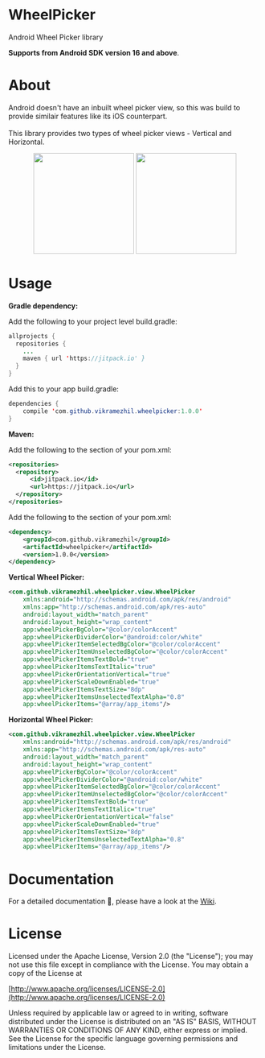 # WheelPicker

Android Wheel Picker library

<b>Supports from Android SDK version 16 and above</b>.

<b><h1>About</h1></b>
Android doesn't have an inbuilt wheel picker view, so this was build to provide similair features like its iOS counterpart.<br/><br/>This library provides two types of wheel picker views - Vertical and Horizontal.

<p align="center">
  <img src="https://user-images.githubusercontent.com/12429051/111363712-5a2cfe00-86b6-11eb-9b55-790cdbb81d9a.jpg" width="200"/>
  <img src="https://user-images.githubusercontent.com/12429051/111363677-5600e080-86b6-11eb-8bed-d9ad97815a92.jpg" width="200"/>
</p>

<b><h1>Usage</h1></b>
<b>Gradle dependency:</b>

Add the following to your project level build.gradle:

```java
allprojects {
  repositories {
    ...
    maven { url 'https://jitpack.io' }
  }
}
```

Add this to your app build.gradle:

```java
dependencies {
    compile 'com.github.vikramezhil.wheelpicker:1.0.0'
}
```

<b>Maven:</b>

Add the following to the <repositories> section of your pom.xml:

```xml
<repositories>
  <repository>
      <id>jitpack.io</id>
      <url>https://jitpack.io</url>
  </repository>
</repositories>
```

Add the following to the <dependencies> section of your pom.xml:

```xml
<dependency>
    <groupId>com.github.vikramezhil</groupId>
    <artifactId>wheelpicker</artifactId>
    <version>1.0.0</version>
</dependency>
```

<b>Vertical Wheel Picker:</b>

```xml
<com.github.vikramezhil.wheelpicker.view.WheelPicker
    xmlns:android="http://schemas.android.com/apk/res/android"
    xmlns:app="http://schemas.android.com/apk/res-auto"
    android:layout_width="match_parent"
    android:layout_height="wrap_content"
    app:wheelPickerBgColor="@color/colorAccent"
    app:wheelPickerDividerColor="@android:color/white"
    app:wheelPickerItemSelectedBgColor="@color/colorAccent"
    app:wheelPickerItemUnselectedBgColor="@color/colorAccent"
    app:wheelPickerItemsTextBold="true"
    app:wheelPickerItemsTextItalic="true"
    app:wheelPickerOrientationVertical="true"
    app:wheelPickerScaleDownEnabled="true"
    app:wheelPickerItemsTextSize="8dp"
    app:wheelPickerItemsUnselectedTextAlpha="0.8"
    app:wheelPickerItems="@array/app_items"/>
```

<b>Horizontal Wheel Picker:</b>

```xml
<com.github.vikramezhil.wheelpicker.view.WheelPicker
    xmlns:android="http://schemas.android.com/apk/res/android"
    xmlns:app="http://schemas.android.com/apk/res-auto"
    android:layout_width="match_parent"
    android:layout_height="wrap_content"
    app:wheelPickerBgColor="@color/colorAccent"
    app:wheelPickerDividerColor="@android:color/white"
    app:wheelPickerItemSelectedBgColor="@color/colorAccent"
    app:wheelPickerItemUnselectedBgColor="@color/colorAccent"
    app:wheelPickerItemsTextBold="true"
    app:wheelPickerItemsTextItalic="true"
    app:wheelPickerOrientationVertical="false"
    app:wheelPickerScaleDownEnabled="true"
    app:wheelPickerItemsTextSize="8dp"
    app:wheelPickerItemsUnselectedTextAlpha="0.8"
    app:wheelPickerItems="@array/app_items"/>
```

<b><h1>Documentation</h1></b>

For a detailed documentation 📔, please have a look at the [Wiki](https://github.com/vikramezhil/WheelPicker/wiki).

<b><h1>License</h1></b>

Licensed under the Apache License, Version 2.0 (the "License"); you may not use this file except in compliance with the License. You may obtain a copy of the License at

[http://www.apache.org/licenses/LICENSE-2.0](http://www.apache.org/licenses/LICENSE-2.0)

Unless required by applicable law or agreed to in writing, software distributed under the License is distributed on an "AS IS" BASIS, WITHOUT WARRANTIES OR CONDITIONS OF ANY KIND, either express or implied. See the License for the specific language governing permissions and limitations under the License.
